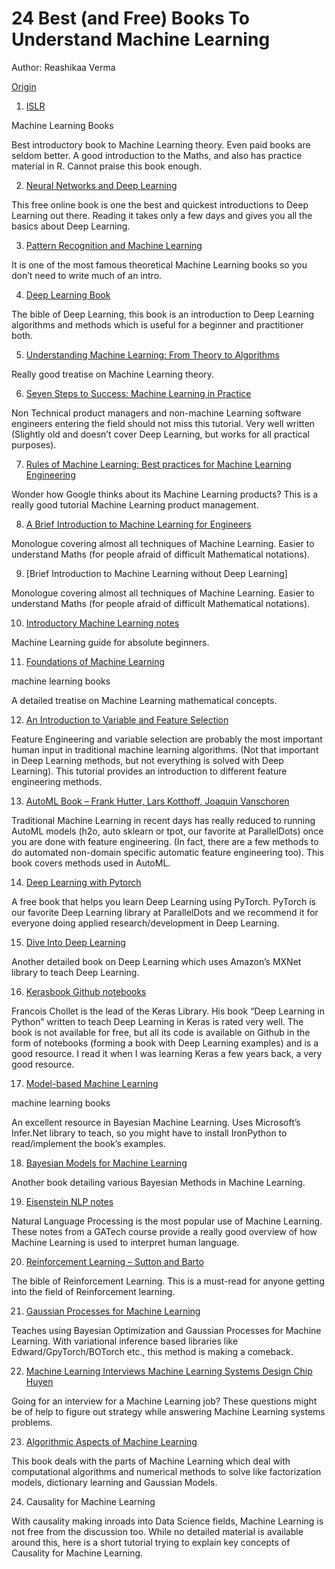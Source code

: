 # 24 Best (and Free) Books To Understand Machine Learning

Author: Reashikaa Verma

[Origin](https://bit.ly/3dGAZ7W)


1. [ISLR](https://bit.ly/3aoKOWa)

  Machine Learning Books

  Best introductory book to Machine Learning theory. Even paid books are seldom better. A good introduction to the Maths, and also has practice material in R. Cannot praise this book enough.

2. [Neural Networks and Deep Learning](http://neuralnetworksanddeeplearning.com/)

  This free online book is one the best and quickest introductions to Deep Learning out there. Reading it takes only a few days and gives you all the basics about Deep Learning.

3. [Pattern Recognition and Machine Learning](https://bit.ly/2Uqpav2)

  It is one of the most famous theoretical Machine Learning books so you don’t need to write much of an intro.

4. [Deep Learning Book](https://www.deeplearningbook.org/)

  The bible of Deep Learning, this book is an introduction to Deep Learning algorithms and methods which is useful for a beginner and practitioner both.

5. [Understanding Machine Learning: From Theory to Algorithms](https://bit.ly/3byydjq)

  Really good treatise on Machine Learning theory.

6. [Seven Steps to Success: Machine Learning in Practice](https://daoudclarke.github.io/guide.pdf)

  Non Technical product managers and non-machine Learning software engineers entering the field should not miss this tutorial. Very well written (Slightly old and doesn’t cover Deep Learning, but works for all practical purposes).

7. [Rules of Machine Learning: Best practices for Machine Learning Engineering](http://martin.zinkevich.org/rules_of_ml/rules_of_ml.pdf)

  Wonder how Google thinks about its Machine Learning products? This is a really good tutorial Machine Learning product management.

8. [A Brief Introduction to Machine Learning for Engineers](https://arxiv.org/abs/1709.02840)

  Monologue covering almost all techniques of Machine Learning. Easier to understand Maths (for people afraid of difficult Mathematical notations).

9. [Brief Introduction to Machine Learning without Deep Learning]

  Monologue covering almost all techniques of Machine Learning. Easier to understand Maths (for people afraid of difficult Mathematical notations).

10. [Introductory Machine Learning notes](http://lcsl.mit.edu/courses/ml/1718/MLNotes.pdf)

  Machine Learning guide for absolute beginners.

11. [Foundations of Machine Learning](https://cs.nyu.edu/~mohri/mlbook/)

  machine learning books

  A detailed treatise on Machine Learning mathematical concepts.

12. [An Introduction to Variable and Feature Selection](https://dl.acm.org/doi/10.5555/944919.944968)

  Feature Engineering and variable selection are probably the most important human input in traditional machine learning algorithms. (Not that important in Deep Learning methods, but not everything is solved with Deep Learning). This tutorial provides an introduction to different feature engineering methods.

13. [AutoML Book – Frank Hutter, Lars Kotthoff, Joaquin Vanschoren](https://www.automl.org/book/)

  Traditional Machine Learning in recent days has really reduced to running AutoML models (h2o, auto sklearn or tpot, our favorite at ParallelDots) once you are done with feature engineering. (In fact, there are a few methods to do automated non-domain specific automatic feature engineering too). This book covers methods used in AutoML.

14. [Deep Learning with Pytorch](https://pytorch.org/deep-learning-with-pytorch)

  A free book that helps you learn Deep Learning using PyTorch. PyTorch is our favorite Deep Learning library at ParallelDots and we recommend it for everyone doing applied research/development in Deep Learning.

15. [Dive Into Deep Learning](http://d2l.ai/)

  Another detailed book on Deep Learning which uses Amazon’s MXNet library to teach Deep Learning.

16. [Kerasbook Github notebooks](https://github.com/fchollet/deep-learning-with-python-notebooks)

  Francois Chollet is the lead of the Keras Library. His book “Deep Learning in Python” written to teach Deep Learning in Keras is rated very well. The book is not available for free, but all its code is available on Github in the form of notebooks (forming a book with Deep Learning examples) and is a good resource. I read it when I was learning Keras a few years back, a very good resource.

17. [Model-based Machine Learning](http://mbmlbook.com/)

  machine learning books

  An excellent resource in Bayesian Machine Learning. Uses Microsoft’s Infer.Net library to teach, so you might have to install IronPython to read/implement the book’s examples.

18. [Bayesian Models for Machine Learning](http://www.columbia.edu/~jwp2128/Teaching/E6720/BayesianModelsMachineLearning2016.pdf)

  Another book detailing various Bayesian Methods in Machine Learning.

19. [Eisenstein NLP notes](https://github.com/jacobeisenstein/gt-nlp-class/blob/master/notes/eisenstein-nlp-notes.pdf)

  Natural Language Processing is the most popular use of Machine Learning. These notes from a GATech course provide a really good overview of how Machine Learning is used to interpret human language.

20. [Reinforcement Learning – Sutton and Barto](http://www.incompleteideas.net/book/the-book-2nd.html)

  The bible of Reinforcement Learning. This is a must-read for anyone getting into the field of Reinforcement learning.

21. [Gaussian Processes for Machine Learning](http://www.gaussianprocess.org/gpml/)

  Teaches using Bayesian Optimization and Gaussian Processes for Machine Learning. With variational inference based libraries like Edward/GpyTorch/BOTorch etc., this method is making a comeback.

22. [Machine Learning Interviews Machine Learning Systems Design Chip Huyen](https://github.com/chiphuyen/machine-learning-systems-design)

  Going for an interview for a Machine Learning job? These questions might be of help to figure out strategy while answering Machine Learning systems problems.

23. [Algorithmic Aspects of Machine Learning](https://people.csail.mit.edu/moitra/docs/bookex.pdf)

  This book deals with the parts of Machine Learning which deal with computational algorithms and numerical methods to solve like factorization models, dictionary learning and Gaussian Models.

24. Causality for Machine Learning[](https://arxiv.org/abs/1911.10500)

  With causality making inroads into Data Science fields, Machine Learning is not free from the discussion too. While no detailed material is available around this, here is a short tutorial trying to explain key concepts of Causality for Machine Learning.

